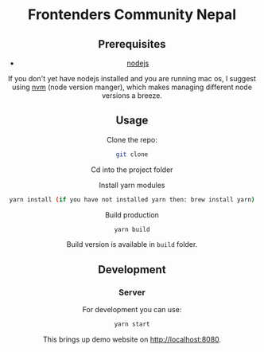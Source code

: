 <div style="text-align:center">

<h1>Frontenders Community Nepal</h1>


## Prerequisites

- [nodejs](https://nodejs.org/)

If you don't yet have nodejs installed and you are running mac os, I suggest using [nvm](https://github.com/creationix/nvm) (node version manger), which makes managing different node versions a breeze.

## Usage

Clone the repo:

```bash
git clone
```

Cd into the project folder

Install yarn modules

```bash
yarn install (if you have not installed yarn then: brew install yarn)
```

Build production

```bash
yarn build
```

Build version is available in `build` folder.

## Development

### Server

For development you can use:

```bash
yarn start
```

This brings up demo website on [http://localhost:8080](http://localhost:8080).
